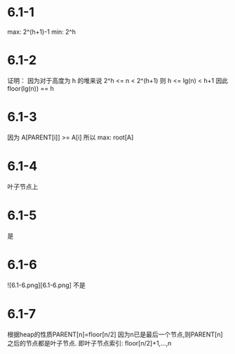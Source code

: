 6.1-1
=====
max: 2^(h+1)-1 min: 2^h

6.1-2
=====
证明：
因为对于高度为 h 的堆来说 2^h <= n < 2^(h+1)  则 h <= lg(n) < h+1
因此 floor(lg(n)) == h

6.1-3
=====
因为 A[PARENT[i]] >= A[i]
所以  max: root[A]

6.1-4
=====
叶子节点上

6.1-5
=====
是

6.1-6
=====
![6.1-6.png][6.1-6.png]
不是

6.1-7
=====
根据heap的性质PARENT[n]=floor[n/2]
因为n已是最后一个节点,则PARENT[n]之后的节点都是叶子节点.
即叶子节点索引: floor[n/2]+1,...,n
